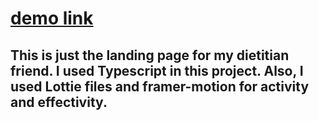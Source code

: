 # [demo link](https://luxury-tapioca-6d4122.netlify.app/) 

## This is just the landing page for my dietitian friend. I used Typescript in this project. Also, I used Lottie files and framer-motion for activity and effectivity.
